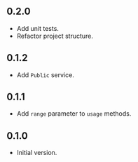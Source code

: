 ## 0.2.0

- Add unit tests.
- Refactor project structure.

## 0.1.2

- Add `Public` service.

## 0.1.1

- Add `range` parameter to `usage` methods.

## 0.1.0

- Initial version.
